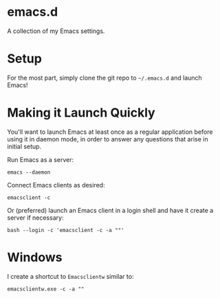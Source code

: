 emacs.d
=======

A collection of my Emacs settings.

Setup
=====

For the most part, simply clone the git repo to `~/.emacs.d` and launch Emacs!

Making it Launch Quickly
========================

You'll want to launch Emacs at least once as a regular application before using it in daemon mode, in order to answer any questions that arise in initial setup.

Run Emacs as a server:

```
emacs --daemon
```

Connect Emacs clients as desired:

```
emacsclient -c
```

Or (preferred) launch an Emacs client in a login shell and have it create a server if necessary:

```
bash --login -c 'emacsclient -c -a ""'
```

Windows
=======

I create a shortcut to `Emacsclientw` similar to:
```
emacsclientw.exe -c -a ""
```
